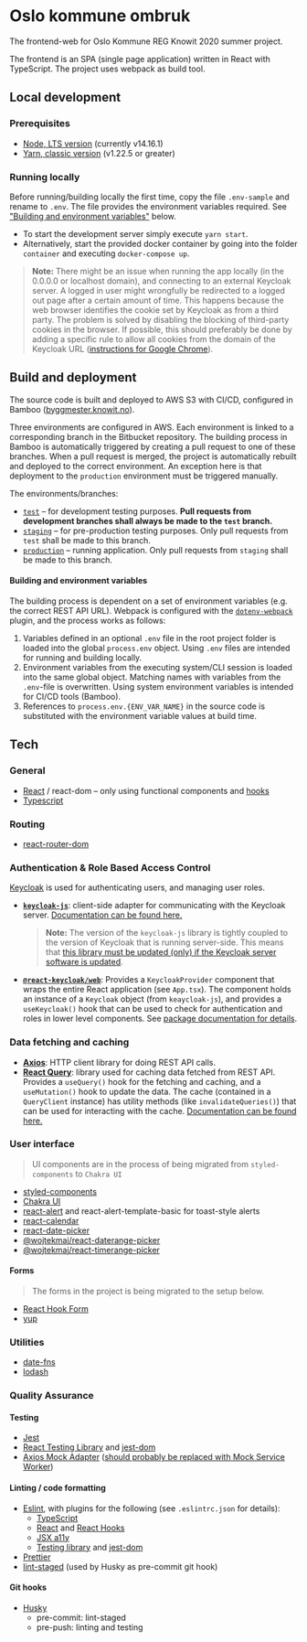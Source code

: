 # Oslo kommune ombruk

The frontend-web for Oslo Kommune REG Knowit 2020 summer project.

The frontend is an SPA (single page application) written in React with TypeScript. The project uses webpack as build tool. 

## Local development

### Prerequisites

* [Node, LTS version](https://nodejs.org/en/) (currently v14.16.1)
* [Yarn, classic version](https://classic.yarnpkg.com/en/) (v1.22.5 or greater)

### Running locally

Before running/building locally the first time, copy the file `.env-sample` and rename to `.env`. The file provides the
environment variables required. See ["Building and environment variables"](#building-and-environment-variables) below.

* To start the development server simply execute `yarn start`.
* Alternatively, start the provided docker container by going into the folder `container` and executing `docker-compose up`.

> **Note:** There might be an issue when running the app locally (in the 0.0.0.0 or localhost domain),
> and connecting to an external Keycloak server. A logged in user might wrongfully be redirected to a logged out page
> after a certain amount of time. This happens because the web browser identifies the cookie set by Keycloak as
> from a third party. The problem is solved by disabling the blocking of third-party cookies
> in the browser. If possible, this should preferably be done by adding a specific rule to allow all cookies from
> the domain of the Keycloak URL ([instructions for Google Chrome](https://support.google.com/chrome/answer/95647)).

## Build and deployment

The source code is built and deployed to AWS S3 with CI/CD, configured in Bamboo
([byggmester.knowit.no](https://byggmester.knowit.no/browse/OKO-WB)).

Three environments are configured in AWS. Each environment is linked to a corresponding branch in the Bitbucket repository.
The building process in Bamboo is automatically triggered by creating a pull request to one of these branches. When a pull
request is merged, the project is automatically rebuilt and deployed to the correct environment. An exception here is
that deployment to the `production` environment must be triggered manually.

The environments/branches:

* [`test`](https://test.oko.knowit.no) – for development testing purposes. **Pull requests from development branches shall always be made to the `test` branch.**
* [`staging`](https://staging.oko.knowit.no) – for pre-production testing purposes. Only pull requests from `test` shall be made to this branch.
* [`production`](https://oko.knowit.no) – running application. Only pull requests from `staging` shall be made to this branch.

#### Building and environment variables

The building process is dependent on a set of environment variables (e.g. the correct REST API URL).
Webpack is configured with the [`dotenv-webpack`](https://www.npmjs.com/package/dotenv-webpack) plugin, and the process works as follows:

1. Variables defined in an optional `.env` file in the root project folder is loaded into the global `process.env` object.
   Using `.env` files are intended for running and building locally.
2. Environment variables from the executing system/CLI session is loaded into the same global object. Matching
   names with variables from the `.env`-file is overwritten. Using system environment variables is intended for CI/CD
   tools (Bamboo).
3. References to `process.env.{ENV_VAR_NAME}` in the source code is substituted with the environment variable values at build time.

## Tech

### General
* [React](https://reactjs.org/) / react-dom – only using functional components and [hooks](https://reactjs.org/docs/hooks-intro.html)
* [Typescript](https://www.typescriptlang.org/)

### Routing
* [react-router-dom](https://reactrouter.com/web)

### Authentication & Role Based Access Control

[Keycloak](https://www.keycloak.org/) is used for authenticating users, and managing user roles.

* **[`keycloak-js`](https://www.npmjs.com/package/keycloak-js)**: client-side adapter for communicating with the Keycloak server.
  [Documentation can be found here.](https://www.keycloak.org/docs/latest/securing_apps/index.html#_javascript_adapter)
  > **Note:** The version of the `keycloak-js` library is tightly coupled to the version of Keycloak that is running server-side.
  > This means that [this library must be updated (only) if the Keycloak server software is updated](https://www.keycloak.org/docs/latest/upgrading/#upgrading-keycloak-adapters).
* **[`@react-keycloak/web`](https://www.npmjs.com/package/@react-keycloak/web)**: Provides a `KeycloakProvider` component 
  that wraps the entire React application (see `App.tsx`). The component holds an instance of a `Keycloak`
  object (from `keaycloak-js`), and provides a `useKeycloak()` hook that can be used to check for authentication and 
  roles in lower level components. See [package documentation for details](https://www.npmjs.com/package/@react-keycloak/web).

### Data fetching and caching

* **[Axios](https://www.npmjs.com/package/axios)**: HTTP client library for doing REST API calls.
* **[React Query](https://www.npmjs.com/package/react-query)**: library used for caching data fetched from REST API.
Provides a `useQuery()` hook for the fetching and caching, and a `useMutation()` hook to update the data. 
The cache (contained in a `QueryClient` instance) has utility methods (like `invalidateQueries()`) that can be used for interacting with the cache. 
[Documentation can be found here.](https://react-query.tanstack.com/docs)

### User interface

> UI components are in the process of being migrated from `styled-components` to `Chakra UI`

* [styled-components](https://styled-components.com/)
* [Chakra UI](https://chakra-ui.com/)
* [react-alert](https://www.npmjs.com/package/react-alert) and react-alert-template-basic for toast-style alerts
* [react-calendar](https://www.npmjs.com/package/react-calendar)
* [react-date-picker](https://projects.wojtekmaj.pl/react-date-picker/)
* [@wojtekmaj/react-daterange-picker](https://projects.wojtekmaj.pl/react-daterange-picker/)
* [@wojtekmaj/react-timerange-picker](https://projects.wojtekmaj.pl/react-timerange-picker/)

#### Forms 

> The forms in the project is being migrated to the setup below. 

* [React Hook Form](https://react-hook-form.com/)
* [yup](https://github.com/jquense/yup)


### Utilities
* [date-fns](https://date-fns.org/)
* [lodash](https://lodash.com/)

### Quality Assurance

#### Testing
* [Jest](https://jestjs.io/)
* [React Testing Library](https://testing-library.com/docs/react-testing-library/intro/) and [jest-dom](https://github.com/testing-library/jest-dom)
* [Axios Mock Adapter](https://www.npmjs.com/package/axios-mock-adapter) ([should probably be replaced with Mock Service Worker](https://testing-library.com/docs/react-testing-library/example-intro/))

#### Linting / code formatting

* [Eslint](https://eslint.org/), with plugins for the following (see `.eslintrc.json` for details):
  * [TypeScript](https://www.npmjs.com/package/@typescript-eslint/eslint-plugin)
  * [React](https://www.npmjs.com/package/eslint-plugin-react) and [React Hooks](https://www.npmjs.com/package/eslint-plugin-react-hooks)
  * [JSX a11y](https://www.npmjs.com/package/eslint-plugin-jsx-a11y)
  * [Testing library](https://testing-library.com/docs/ecosystem-eslint-plugin-testing-library/) and [jest-dom](https://testing-library.com/docs/ecosystem-eslint-plugin-jest-dom/)
* [Prettier](https://prettier.io/)
* [lint-staged](https://www.npmjs.com/package/lint-staged) (used by Husky as pre-commit git hook)

#### Git hooks

* [Husky](https://www.npmjs.com/package/husky)
  * pre-commit: lint-staged
  * pre-push: linting and testing
